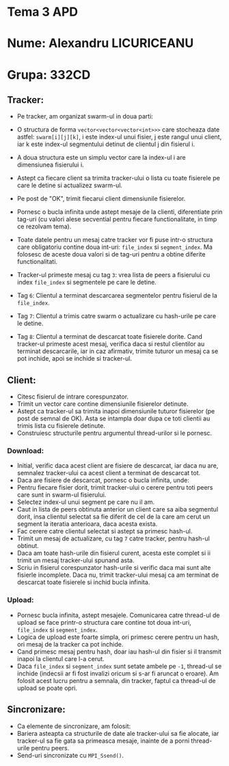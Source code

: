 # Tema 3 APD

# Nume: Alexandru LICURICEANU
# Grupa: 332CD

## Tracker:

- Pe tracker, am organizat swarm-ul in doua parti:
- O structura de forma `vector<vector<vector<int>>>` care stocheaza
date astfel: `swarm[i][j][k]`, i este index-ul unui fisier, j este
rangul unui client, iar k este index-ul segmentului detinut de
clientul j din fisierul i.
- A doua structura este un simplu vector care la index-ul i are
dimensiunea fisierului i.

- Astept ca fiecare client sa trimita tracker-ului o lista cu toate
fisierele pe care le detine si actualizez swarm-ul.
- Pe post de "OK", trimit fiecarui client dimensiunile fisierelor.
- Pornesc o bucla infinita unde astept mesaje de la clienti, diferentiate
prin tag-uri (cu valori alese secvential pentru fiecare functionalitate,
in timp ce rezolvam tema).

- Toate datele pentru un mesaj catre tracker vor fi puse intr-o
structura care obligatoriu contine doua int-uri: `file_index` si
`segment_index`. Ma folosesc de aceste doua valori si de tag-uri pentru
a obtine diferite functionalitati.

- Tracker-ul primeste mesaj cu tag `3`: vrea lista de peers a fisierului 
cu index `file_index` si segmentele pe care le detine.
- Tag `6`: Clientul a terminat descarcarea segmentelor pentru fisierul de
la `file_index`.
- Tag `7`: Clientul a trimis catre swarm o actualizare cu hash-urile pe
care le detine.
- Tag `8`: Clientul a terminat de descarcat toate fisierele dorite. Cand
tracker-ul primeste acest mesaj, verifica daca si restul clientilor au
terminat descarcarile, iar in caz afirmativ, trimite tuturor un mesaj
ca se pot inchide, apoi se inchide si tracker-ul.


## Client:

- Citesc fisierul de intrare corespunzator.
- Trimit un vector care contine dimensiunile fisierelor detinute.
- Astept ca tracker-ul sa trimita inapoi dimensiunile tuturor fisierelor
(pe post de semnal de OK). Asta se intampla doar dupa ce toti clientii
au trimis lista cu fisierele detinute.
- Construiesc structurile pentru argumentul thread-urilor si le pornesc.

### Download:

- Initial, verific daca acest client are fisiere de descarcat, iar daca
nu are, semnalez tracker-ului ca acest client a terminat de descarcat tot.
- Daca are fisiere de descarcat, pornesc o bucla infinita, unde:
- Pentru fiecare fisier dorit, trimit tracker-ului o cerere pentru toti
peers care sunt in swarm-ul fisierului.
- Selectez index-ul unui segment pe care nu il am.
- Caut in lista de peers obtinuta anterior un client care sa aiba segmentul
dorit, insa clientul selectat sa fie diferit de cel de la care am cerut un
segment la iteratia anterioara, daca acesta exista.
- Fac cerere catre clientul selectat si astept sa primesc hash-ul.
- Trimit un mesaj de actualizare, cu tag `7` catre tracker, pentru hash-ul obtinut.
- Daca am toate hash-urile din fisierul curent, acesta este complet si ii
trimit un mesaj tracker-ului spunand asta.
- Scriu in fisierul corespunzator hash-urile si verific daca mai sunt alte
fisierle incomplete. Daca nu, trimit tracker-ului mesaj ca am terminat de
descarcat toate fisierele si inchid bucla infinita.

### Upload:

- Pornesc bucla infinita, astept mesajele. Comunicarea catre thread-ul de upload
se face printr-o structura care contine tot doua int-uri, `file_index` si
`segment_index`.
- Logica de upload este foarte simpla, ori primesc cerere pentru un hash, ori
mesaj de la tracker ca pot inchide.
- Cand primesc mesaj pentru hash, doar iau hash-ul din fisier si il transmit
inapoi la clientul care l-a cerut.
- Daca `file_index` si `segment_index` sunt setate ambele pe `-1`, thread-ul se
inchide (indecsii ar fi fost invalizi oricum si s-ar fi aruncat o eroare). Am
folosit acest lucru pentru a semnala, din tracker, faptul ca thread-ul de 
upload se poate opri.

## Sincronizare:

- Ca elemente de sincronizare, am folosit:
- Bariera asteapta ca structurile de date ale tracker-ului sa fie alocate,
iar tracker-ul sa fie gata sa primeasca mesaje, inainte de a porni thread-urile
pentru peers.
- Send-uri sincronizate cu `MPI_Ssend()`.
